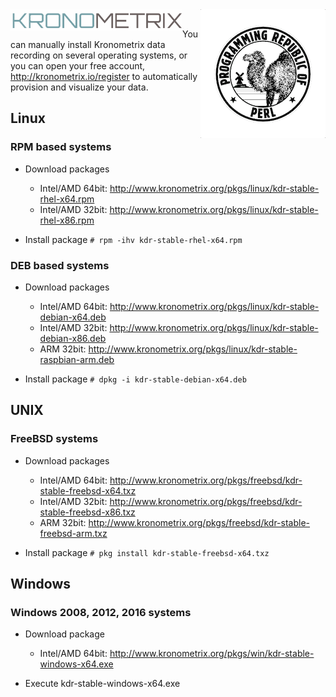 <img src="https://github.com/kronometrix/recording/blob/master/docs/img/k-logo.png" align="left" height="35" width="275" />
<img src="https://github.com/kronometrix/recording/blob/master/docs/img/perl_logo.png" align="right" />
<br/>

You can manually install Kronometrix data recording on several operating systems, 
or you can open your free account, http://kronometrix.io/register to automatically 
provision and visualize your data. 

## Linux

### RPM based systems

  * Download packages 
    * Intel/AMD 64bit: http://www.kronometrix.org/pkgs/linux/kdr-stable-rhel-x64.rpm
    * Intel/AMD 32bit: http://www.kronometrix.org/pkgs/linux/kdr-stable-rhel-x86.rpm
        
  * Install package ```# rpm -ihv kdr-stable-rhel-x64.rpm``` 
  
### DEB based systems

  * Download packages
    * Intel/AMD 64bit: http://www.kronometrix.org/pkgs/linux/kdr-stable-debian-x64.deb
    * Intel/AMD 32bit: http://www.kronometrix.org/pkgs/linux/kdr-stable-debian-x86.deb
    * ARM 32bit: http://www.kronometrix.org/pkgs/linux/kdr-stable-raspbian-arm.deb
    
* Install package ```# dpkg -i kdr-stable-debian-x64.deb``` 

## UNIX

### FreeBSD systems

  * Download packages
    * Intel/AMD 64bit: http://www.kronometrix.org/pkgs/freebsd/kdr-stable-freebsd-x64.txz
    * Intel/AMD 32bit: http://www.kronometrix.org/pkgs/freebsd/kdr-stable-freebsd-x86.txz
    * ARM 32bit: http://www.kronometrix.org/pkgs/freebsd/kdr-stable-freebsd-arm.txz
    
  * Install package ```# pkg install kdr-stable-freebsd-x64.txz``` 

## Windows

### Windows 2008, 2012, 2016 systems

  * Download package
    * Intel/AMD 64bit: http://www.kronometrix.org/pkgs/win/kdr-stable-windows-x64.exe

* Execute kdr-stable-windows-x64.exe

